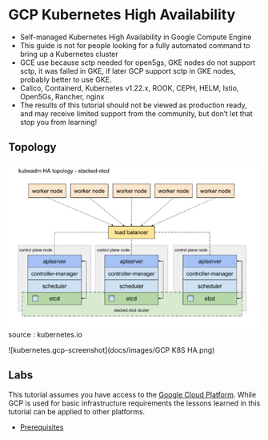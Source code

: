 # GCP Kubernetes High Availability

* Self-managed Kubernetes High Availability in Google Compute Engine
* This guide is not for people looking for a fully automated command to bring up a Kubernetes cluster
* GCE use because sctp needed for open5gs, GKE nodes do not support sctp, it was failed in GKE, if later GCP support sctp in GKE nodes, probably better to use GKE.
* Calico, Containerd, Kubernetes v1.22.x, ROOK, CEPH, HELM, Istio, Open5Gs, Rancher, nginx
* The results of this tutorial should not be viewed as production ready, and may receive limited support from the community, but don’t let that stop you from learning!

## Topology

![kubernetes.io-screenshot](docs/images/kubernetes_HA.JPG)
source : kubernetes.io

![kubernetes.gcp-screenshot](docs/images/GCP K8S HA.png)


## Labs

This tutorial assumes you have access to the [Google Cloud Platform](https://cloud.google.com). While GCP is used for basic infrastructure requirements the lessons learned in this tutorial can be applied to other platforms.

* [Prerequisites](docs/01-prerequisites.md)
